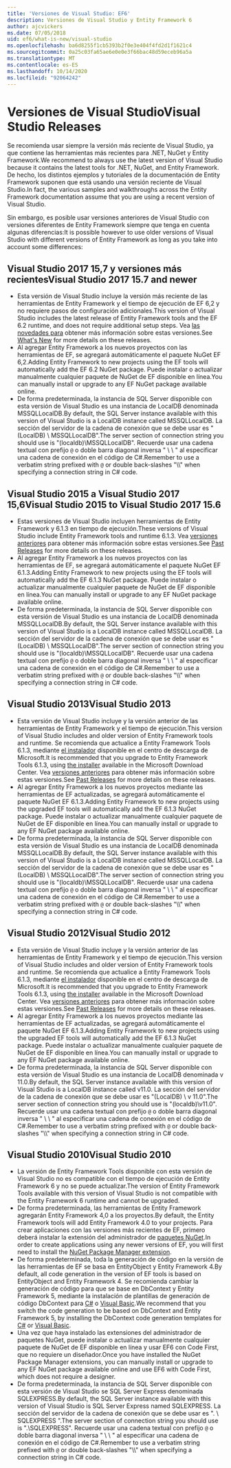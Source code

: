 ```yaml
---
title: 'Versiones de Visual Studio: EF6'
description: Versiones de Visual Studio y Entity Framework 6
author: ajcvickers
ms.date: 07/05/2018
uid: ef6/what-is-new/visual-studio
ms.openlocfilehash: ba6d8255f1cb5393b2f0e3e404f4fd2d1f1621c4
ms.sourcegitcommit: 0a25c03fa65ae6e0e0e3f66bac48d59eceb96a5a
ms.translationtype: MT
ms.contentlocale: es-ES
ms.lasthandoff: 10/14/2020
ms.locfileid: "92064242"
---
```

# <a name="visual-studio-releases"></a><span data-ttu-id="49e56-103">Versiones de Visual Studio</span><span class="sxs-lookup"><span data-stu-id="49e56-103">Visual Studio Releases</span></span>

<span data-ttu-id="49e56-104">Se recomienda usar siempre la versión más reciente de Visual Studio, ya que contiene las herramientas más recientes para .NET, NuGet y Entity Framework.</span><span class="sxs-lookup"><span data-stu-id="49e56-104">We recommend to always use the latest version of Visual Studio because it contains the latest tools for .NET, NuGet, and Entity Framework.</span></span>
<span data-ttu-id="49e56-105">De hecho, los distintos ejemplos y tutoriales de la documentación de Entity Framework suponen que está usando una versión reciente de Visual Studio.</span><span class="sxs-lookup"><span data-stu-id="49e56-105">In fact, the various samples and walkthroughs across the Entity Framework documentation assume that you are using a recent version of Visual Studio.</span></span>

<span data-ttu-id="49e56-106">Sin embargo, es posible usar versiones anteriores de Visual Studio con versiones diferentes de Entity Framework siempre que tenga en cuenta algunas diferencias:</span><span class="sxs-lookup"><span data-stu-id="49e56-106">It is possible however to use older versions of Visual Studio with different versions of Entity Framework as long as you take into account some differences:</span></span>

## <a name="visual-studio-2017-157-and-newer"></a><span data-ttu-id="49e56-107">Visual Studio 2017 15,7 y versiones más recientes</span><span class="sxs-lookup"><span data-stu-id="49e56-107">Visual Studio 2017 15.7 and newer</span></span>

- <span data-ttu-id="49e56-108">Esta versión de Visual Studio incluye la versión más reciente de las herramientas de Entity Framework y el tiempo de ejecución de EF 6,2 y no requiere pasos de configuración adicionales.</span><span class="sxs-lookup"><span data-stu-id="49e56-108">This version of Visual Studio includes the latest release of Entity Framework tools and the EF 6.2 runtime, and does not require additional setup steps.</span></span>
<span data-ttu-id="49e56-109">Vea [las novedades para](xref:ef6/what-is-new/index) obtener más información sobre estas versiones.</span><span class="sxs-lookup"><span data-stu-id="49e56-109">See [What's New](xref:ef6/what-is-new/index) for more details on these releases.</span></span>
- <span data-ttu-id="49e56-110">Al agregar Entity Framework a los nuevos proyectos con las herramientas de EF, se agregará automáticamente el paquete NuGet EF 6,2.</span><span class="sxs-lookup"><span data-stu-id="49e56-110">Adding Entity Framework to new projects using the EF tools will automatically add the EF 6.2 NuGet package.</span></span>
<span data-ttu-id="49e56-111">Puede instalar o actualizar manualmente cualquier paquete de NuGet de EF disponible en línea.</span><span class="sxs-lookup"><span data-stu-id="49e56-111">You can manually install or upgrade to any EF NuGet package available online.</span></span>
- <span data-ttu-id="49e56-112">De forma predeterminada, la instancia de SQL Server disponible con esta versión de Visual Studio es una instancia de LocalDB denominada MSSQLLocalDB.</span><span class="sxs-lookup"><span data-stu-id="49e56-112">By default, the SQL Server instance available with this version of Visual Studio is a LocalDB instance called MSSQLLocalDB.</span></span>
<span data-ttu-id="49e56-113">La sección del servidor de la cadena de conexión que se debe usar es "(LocalDB) \\ MSSQLLocalDB".</span><span class="sxs-lookup"><span data-stu-id="49e56-113">The server section of connection string you should use is "(localdb)\\MSSQLLocalDB".</span></span>
<span data-ttu-id="49e56-114">Recuerde usar una cadena textual con prefijo `@` o doble barra diagonal inversa " \\ \\ " al especificar una cadena de conexión en el código de C#.</span><span class="sxs-lookup"><span data-stu-id="49e56-114">Remember to use a verbatim string prefixed with `@` or double back-slashes "\\\\" when specifying a connection string in C# code.</span></span>  


## <a name="visual-studio-2015-to-visual-studio-2017-156"></a><span data-ttu-id="49e56-115">Visual Studio 2015 a Visual Studio 2017 15,6</span><span class="sxs-lookup"><span data-stu-id="49e56-115">Visual Studio 2015 to Visual Studio 2017 15.6</span></span>

- <span data-ttu-id="49e56-116">Estas versiones de Visual Studio incluyen herramientas de Entity Framework y 6.1.3 en tiempo de ejecución.</span><span class="sxs-lookup"><span data-stu-id="49e56-116">These versions of Visual Studio include Entity Framework tools and runtime 6.1.3.</span></span>
<span data-ttu-id="49e56-117">Vea [versiones anteriores](xref:ef6/what-is-new/past-releases#ef-613) para obtener más información sobre estas versiones.</span><span class="sxs-lookup"><span data-stu-id="49e56-117">See [Past Releases](xref:ef6/what-is-new/past-releases#ef-613) for more details on these releases.</span></span>
- <span data-ttu-id="49e56-118">Al agregar Entity Framework a los nuevos proyectos con las herramientas de EF, se agregará automáticamente el paquete NuGet EF 6.1.3.</span><span class="sxs-lookup"><span data-stu-id="49e56-118">Adding Entity Framework to new projects using the EF tools will automatically add the EF 6.1.3 NuGet package.</span></span>
<span data-ttu-id="49e56-119">Puede instalar o actualizar manualmente cualquier paquete de NuGet de EF disponible en línea.</span><span class="sxs-lookup"><span data-stu-id="49e56-119">You can manually install or upgrade to any EF NuGet package available online.</span></span>
- <span data-ttu-id="49e56-120">De forma predeterminada, la instancia de SQL Server disponible con esta versión de Visual Studio es una instancia de LocalDB denominada MSSQLLocalDB.</span><span class="sxs-lookup"><span data-stu-id="49e56-120">By default, the SQL Server instance available with this version of Visual Studio is a LocalDB instance called MSSQLLocalDB.</span></span>
<span data-ttu-id="49e56-121">La sección del servidor de la cadena de conexión que se debe usar es "(LocalDB) \\ MSSQLLocalDB".</span><span class="sxs-lookup"><span data-stu-id="49e56-121">The server section of connection string you should use is "(localdb)\\MSSQLLocalDB".</span></span>
<span data-ttu-id="49e56-122">Recuerde usar una cadena textual con prefijo `@` o doble barra diagonal inversa " \\ \\ " al especificar una cadena de conexión en el código de C#.</span><span class="sxs-lookup"><span data-stu-id="49e56-122">Remember to use a verbatim string prefixed with `@` or double back-slashes "\\\\" when specifying a connection string in C# code.</span></span>  


## <a name="visual-studio-2013"></a><span data-ttu-id="49e56-123">Visual Studio 2013</span><span class="sxs-lookup"><span data-stu-id="49e56-123">Visual Studio 2013</span></span>
- <span data-ttu-id="49e56-124">Esta versión de Visual Studio incluye y la versión anterior de las herramientas de Entity Framework y el tiempo de ejecución.</span><span class="sxs-lookup"><span data-stu-id="49e56-124">This version of Visual Studio includes and older version of Entity Framework tools and runtime.</span></span>
<span data-ttu-id="49e56-125">Se recomienda que actualice a Entity Framework Tools 6.1.3, mediante [el instalador](https://www.microsoft.com/download/details.aspx?id=40762) disponible en el centro de descarga de Microsoft.</span><span class="sxs-lookup"><span data-stu-id="49e56-125">It is recommended that you upgrade to Entity Framework Tools 6.1.3, using [the installer](https://www.microsoft.com/download/details.aspx?id=40762) available in the Microsoft Download Center.</span></span>
<span data-ttu-id="49e56-126">Vea [versiones anteriores](xref:ef6/what-is-new/past-releases#ef-613) para obtener más información sobre estas versiones.</span><span class="sxs-lookup"><span data-stu-id="49e56-126">See [Past Releases](xref:ef6/what-is-new/past-releases#ef-613) for more details on these releases.</span></span>
- <span data-ttu-id="49e56-127">Al agregar Entity Framework a los nuevos proyectos mediante las herramientas de EF actualizadas, se agregará automáticamente el paquete NuGet EF 6.1.3.</span><span class="sxs-lookup"><span data-stu-id="49e56-127">Adding Entity Framework to new projects using the upgraded EF tools will automatically add the EF 6.1.3 NuGet package.</span></span>
<span data-ttu-id="49e56-128">Puede instalar o actualizar manualmente cualquier paquete de NuGet de EF disponible en línea.</span><span class="sxs-lookup"><span data-stu-id="49e56-128">You can manually install or upgrade to any EF NuGet package available online.</span></span>
- <span data-ttu-id="49e56-129">De forma predeterminada, la instancia de SQL Server disponible con esta versión de Visual Studio es una instancia de LocalDB denominada MSSQLLocalDB.</span><span class="sxs-lookup"><span data-stu-id="49e56-129">By default, the SQL Server instance available with this version of Visual Studio is a LocalDB instance called MSSQLLocalDB.</span></span>
<span data-ttu-id="49e56-130">La sección del servidor de la cadena de conexión que se debe usar es "(LocalDB) \\ MSSQLLocalDB".</span><span class="sxs-lookup"><span data-stu-id="49e56-130">The server section of connection string you should use is "(localdb)\\MSSQLLocalDB".</span></span>
<span data-ttu-id="49e56-131">Recuerde usar una cadena textual con prefijo `@` o doble barra diagonal inversa " \\ \\ " al especificar una cadena de conexión en el código de C#.</span><span class="sxs-lookup"><span data-stu-id="49e56-131">Remember to use a verbatim string prefixed with `@` or double back-slashes "\\\\" when specifying a connection string in C# code.</span></span>  

## <a name="visual-studio-2012"></a><span data-ttu-id="49e56-132">Visual Studio 2012</span><span class="sxs-lookup"><span data-stu-id="49e56-132">Visual Studio 2012</span></span>

- <span data-ttu-id="49e56-133">Esta versión de Visual Studio incluye y la versión anterior de las herramientas de Entity Framework y el tiempo de ejecución.</span><span class="sxs-lookup"><span data-stu-id="49e56-133">This version of Visual Studio includes and older version of Entity Framework tools and runtime.</span></span>
<span data-ttu-id="49e56-134">Se recomienda que actualice a Entity Framework Tools 6.1.3, mediante [el instalador](https://www.microsoft.com/download/details.aspx?id=40762) disponible en el centro de descarga de Microsoft.</span><span class="sxs-lookup"><span data-stu-id="49e56-134">It is recommended that you upgrade to Entity Framework Tools 6.1.3, using [the installer](https://www.microsoft.com/download/details.aspx?id=40762) available in the Microsoft Download Center.</span></span>
<span data-ttu-id="49e56-135">Vea [versiones anteriores](xref:ef6/what-is-new/past-releases#ef-613) para obtener más información sobre estas versiones.</span><span class="sxs-lookup"><span data-stu-id="49e56-135">See [Past Releases](xref:ef6/what-is-new/past-releases#ef-613) for more details on these releases.</span></span>
- <span data-ttu-id="49e56-136">Al agregar Entity Framework a los nuevos proyectos mediante las herramientas de EF actualizadas, se agregará automáticamente el paquete NuGet EF 6.1.3.</span><span class="sxs-lookup"><span data-stu-id="49e56-136">Adding Entity Framework to new projects using the upgraded EF tools will automatically add the EF 6.1.3 NuGet package.</span></span>
<span data-ttu-id="49e56-137">Puede instalar o actualizar manualmente cualquier paquete de NuGet de EF disponible en línea.</span><span class="sxs-lookup"><span data-stu-id="49e56-137">You can manually install or upgrade to any EF NuGet package available online.</span></span>
- <span data-ttu-id="49e56-138">De forma predeterminada, la instancia de SQL Server disponible con esta versión de Visual Studio es una instancia de LocalDB denominada v 11.0.</span><span class="sxs-lookup"><span data-stu-id="49e56-138">By default, the SQL Server instance available with this version of Visual Studio is a LocalDB instance called v11.0.</span></span>
<span data-ttu-id="49e56-139">La sección del servidor de la cadena de conexión que se debe usar es "(LocalDB) \\ v 11.0".</span><span class="sxs-lookup"><span data-stu-id="49e56-139">The server section of connection string you should use is "(localdb)\\v11.0".</span></span>
<span data-ttu-id="49e56-140">Recuerde usar una cadena textual con prefijo `@` o doble barra diagonal inversa " \\ \\ " al especificar una cadena de conexión en el código de C#.</span><span class="sxs-lookup"><span data-stu-id="49e56-140">Remember to use a verbatim string prefixed with `@` or double back-slashes "\\\\" when specifying a connection string in C# code.</span></span>  

## <a name="visual-studio-2010"></a><span data-ttu-id="49e56-141">Visual Studio 2010</span><span class="sxs-lookup"><span data-stu-id="49e56-141">Visual Studio 2010</span></span>

- <span data-ttu-id="49e56-142">La versión de Entity Framework Tools disponible con esta versión de Visual Studio no es compatible con el tiempo de ejecución de Entity Framework 6 y no se puede actualizar.</span><span class="sxs-lookup"><span data-stu-id="49e56-142">The version of Entity Framework Tools available with this version of Visual Studio is not compatible with the Entity Framework 6 runtime and cannot be upgraded.</span></span>
- <span data-ttu-id="49e56-143">De forma predeterminada, las herramientas de Entity Framework agregarán Entity Framework 4,0 a los proyectos.</span><span class="sxs-lookup"><span data-stu-id="49e56-143">By default, the Entity Framework tools will add Entity Framework 4.0 to your projects.</span></span>
<span data-ttu-id="49e56-144">Para crear aplicaciones con las versiones más recientes de EF, primero deberá instalar la extensión del administrador de [paquetes NuGet](https://marketplace.visualstudio.com/items?itemName=NuGetTeam.NuGetPackageManager).</span><span class="sxs-lookup"><span data-stu-id="49e56-144">In order to create applications using any newer versions of EF, you will first need to install the [NuGet Package Manager extension](https://marketplace.visualstudio.com/items?itemName=NuGetTeam.NuGetPackageManager).</span></span>
- <span data-ttu-id="49e56-145">De forma predeterminada, toda la generación de código en la versión de las herramientas de EF se basa en EntityObject y Entity Framework 4.</span><span class="sxs-lookup"><span data-stu-id="49e56-145">By default, all code generation in the version of EF tools is based on EntityObject and Entity Framework 4.</span></span>
<span data-ttu-id="49e56-146">Se recomienda cambiar la generación de código para que se base en DbContext y Entity Framework 5, mediante la instalación de plantillas de generación de código DbContext para [C#](https://marketplace.visualstudio.com/items?itemName=EntityFrameworkTeam.EF5xDbContextGeneratorforC) o [Visual Basic](https://marketplace.visualstudio.com/items?itemName=EntityFrameworkTeam.EF5xDbContextGeneratorforVBNET).</span><span class="sxs-lookup"><span data-stu-id="49e56-146">We recommend that you switch the code generation to be based on DbContext and Entity Framework 5, by installing the DbContext code generation templates for [C#](https://marketplace.visualstudio.com/items?itemName=EntityFrameworkTeam.EF5xDbContextGeneratorforC) or [Visual Basic](https://marketplace.visualstudio.com/items?itemName=EntityFrameworkTeam.EF5xDbContextGeneratorforVBNET).</span></span>
- <span data-ttu-id="49e56-147">Una vez que haya instalado las extensiones del administrador de paquetes NuGet, puede instalar o actualizar manualmente cualquier paquete de NuGet de EF disponible en línea y usar EF6 con Code First, que no requiere un diseñador.</span><span class="sxs-lookup"><span data-stu-id="49e56-147">Once you have installed the NuGet Package Manager extensions, you can manually install or upgrade to any EF NuGet package available online and use EF6 with Code First, which does not require a designer.</span></span>
- <span data-ttu-id="49e56-148">De forma predeterminada, la instancia de SQL Server disponible con esta versión de Visual Studio se SQL Server Express denominada SQLEXPRESS.</span><span class="sxs-lookup"><span data-stu-id="49e56-148">By default, the SQL Server instance available with this version of Visual Studio is SQL Server Express named SQLEXPRESS.</span></span>
<span data-ttu-id="49e56-149">La sección del servidor de la cadena de conexión que se debe usar es ". \\ SQLEXPRESS ".</span><span class="sxs-lookup"><span data-stu-id="49e56-149">The server section of connection string you should use is ".\\SQLEXPRESS".</span></span>
<span data-ttu-id="49e56-150">Recuerde usar una cadena textual con prefijo `@` o doble barra diagonal inversa " \\ \\ " al especificar una cadena de conexión en el código de C#.</span><span class="sxs-lookup"><span data-stu-id="49e56-150">Remember to use a verbatim string prefixed with `@` or double back-slashes "\\\\" when specifying a connection string in C# code.</span></span>
